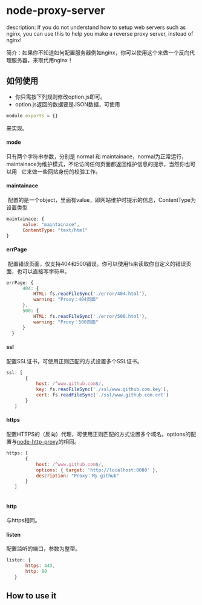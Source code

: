 # node-proxy-server

description: If you do not understand how to setup web servers such as nginx, you can use this to help you make a reverse proxy server, instead of nginx!

简介：如果你不知道如何配置服务器例如nginx，你可以使用这个来做一个反向代理服务器，来取代用nginx！

## 如何使用
* 你只需按下列规则修改option.js即可。
* option.js返回的数据要是JSON数据，可使用
```JavaScript 
module.exports = {} 
```
来实现。

#### mode
  只有两个字符串参数，分别是 normal 和 maintainace，normal为正常运行，maintainace为维护模式，不论访问任何页面都返回维护信息的提示，当然你也可以用   它来做一些网站身份的校验工作。
#### maintainace
  配置的是一个object，里面有value，即网站维护时提示的信息，ContentType为设置类型
  ```JavaScript 
  maintainace: {
        value: "maintainace",
        ContentType: "text/html"
  }
  ```
#### errPage
  配置错误页面，仅支持404和500错误。你可以使用fs来读取你自定义的错误页面，也可以直接写字符串。
  ```JavaScript 
  errPage: {
        404: {
            HTML: fs.readFileSync('./error/404.html'),
            warning: "Proxy：404页面"
        },
        500: {
            HTML: fs.readFileSync('./error/500.html'),
            warning: "Proxy：500页面"
        }
    }
  ```
#### ssl
 配置SSL证书，可使用正则匹配的方式设置多个SSL证书。
 ```JavaScript
 ssl: [
        {
            host: /^www.github.com$/,
            key: fs.readFileSync('./ssl/www.github.com.key'),
            cert: fs.readFileSync('./ssl/www.github.com.crt')
        }
    ]
 ```
 #### https
 配置HTTPS的（反向）代理，可使用正则匹配的方式设置多个域名。options的配置与[node-http-proxy](https://github.com/nodejitsu/node-http-proxy)的相同。
 ```JavaScript
 https: [
        {
            host: /^www.github.com$/,
            options: { target: 'http://localhost:8080' },
            description: "Proxy：My github"
        }
    ]
    
 ```
 #### http
 与https相同。
 #### listen
 配置监听的端口，参数为整型。
 ```JavaScript
 listen: {
        https: 443,
        http: 80
    }
 ```
 
## How to use it
